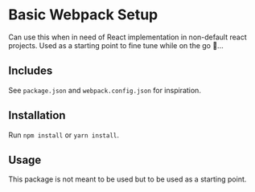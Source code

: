 # Basic Webpack Setup

Can use this when in need of React implementation in non-default react projects.
Used as a starting point to fine tune while on the go 🏃‍...

## Includes
See `package.json` and `webpack.config.json` for inspiration.

## Installation
Run `npm install` or `yarn install`.

## Usage
This package is not meant to be used but to be used as a starting point. 
